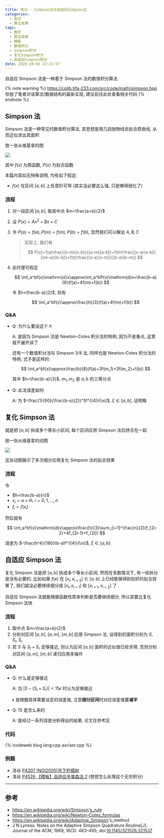 ```yaml
---
title: 笔记 - Simpson法与自适应Simpson法
categories:
  - 笔记
  - 算法竞赛
tags:
  - 数学
  - 算法竞赛
  - 模板
  - 数值积分
  - Simpson积分
  - 复化Simpson积分
  - 自适应Simpson积分
date: 2020-10-02 22:23:57
---
```


自适应 Simpson 法是一种基于 Simpson 法的数值积分算法

{% note warning %}
<https://cplib.tifa-233.com/src/code/math/simpson.hpp> 存放了笔者对该算法/数据结构的最新实现, 建议前往此处查看相关代码
{% endnote %}

<!-- more -->

## Simpson 法

Simpson 法是一种常见的数值积分算法, 其思想是用几段抛物线去拟合原曲线, 从而近似求出其面积

放一张从维基拿的图

![](1.webp)

其中 $f(x)$ 为原函数, $P(x)$ 为拟合函数

本篇内容如无特殊说明, 均有如下假定:

- $f(x)$ 在区间 $[a,b]$ 上任意阶可导 (其实没必要这么强, 只是懒得弱化了)

### 流程

1. 对一段区间 $[a,b]$, 取其中点 $m=\frac{a+b}{2}$
1. 设 $P(x)=Ax^2+Bx+C$
1. 令 $P(a)=f(a), P(m)=f(m), P(b)=f(b)$, 显然我们可以解出 $A,B,C$

   > 实际上, 我们有
   >
   > $$
   > P(x)=f(a)\frac{(x-m)(x-b)}{(a-m)(a-b)}+f(m)\frac{(x-a)(x-b)}{(m-a)(m-b)}+f(b)\frac{(x-a)(x-m)}{(b-a)(b-m)}
   > $$

1. 此时便可假定

   $$
   \int_a^bf(x)\mathrm{d}x\approx\int_a^bP(x)\mathrm{d}x=\frac{b-a}{6}(f(a)+4f(m)+f(b))
   $$

   令 $h=\frac{b-a}{2}$, 则有

   $$
   \int_a^bf(x)\approx\frac{h}{3}(f(a)+4f(m)+f(b))
   $$

### Q&A

- Q: 为什么要设这个 $h$

  A: 是因为 Simpson 法是 Newton–Cotes 积分法的特例, 因为不是重点, 这里就不展开讲了

  还有一个数值积分法叫 Simpson 3/8 法, 同样也是 Newton–Cotes 积分法的特例, 式子是这样的:

  $$
  \int_a^bf(x)\approx\frac{h}{8}(f(a)+3f(m_1)+3f(m_2)+f(b))
  $$

  其中 $h=\frac{b-a}{3}$, $m_1,m_2$ 是 $a,b$ 的三等分点

- Q: 此法误差如何

  A: 为 $-\frac{1}{90}(\frac{b-a}{2})^5f^{(4)}(\xi)$, $\xi\in[a,b]$, 证明略

## 复化 Simpson 法

就是把 $[a,b]$ 拆成多个等长小区间, 每个区间应用 Simpson 法后拼合在一起

放一张从维基拿的动图

![](2.webp)

这张动图展示了多次细分应用复化 Simpson 法的拟合效果

### 流程

令

- $h=\frac{b-a}{n}$
- $x_i=a+ih$, $i=0,1,...,n$
- $f_i=f(x_i)$

然后就有

$$
\int_a^bf(x)\mathrm{d}x\approx\frac{h}{3}\sum_{i=1}^\frac{n}{2}(f_{2i-2}+4f_{2i-1}+f_{2i})
$$

误差为 $-\frac{h^4}{180}(b-a)f^{(4)}(\xi)$, $\xi\in[a,b]$

## 自适应 Simpson 法

复化 Simpson 法是把 $[a,b]$ 拆成多个等长小区间, 然而在多数情况下, 有一些拆分是没有必要的. 比如如果 $f(x)$ 在 $[x_i,x_{i+2}]\in[a,b]$ 上已经能够得到较好的拟合效果了, 我们就没必要继续细分成 $[x_i,x_{i+1}]$ 和 $[x_{i+1},x_{i+2}]$ 了

自适应 Simpson 法就能根据函数性质来判断是否要继续细分, 所以其要比复化 Simpson 法快

### 流程

1. 取中点 $m=\frac{a+b}{2}$
1. 分别对区间 $[a,b]$, $[a,m]$, $[m,b]$ 应用 Simpson 法, 设得到的面积分别为 $S$, $S_l$, $S_r$
1. 若 $S$ 与 $S_l+S_r$ 足够接近, 则认为区间 $[a,b]$ 面积的近似值已经求得, 否则分别对区间 $[a,m]$, $[m,b]$ 递归应用本操作

### Q&A

- Q: 什么是足够接近

  A: 当 $|S-(S_l+S_r)|<15\epsilon$ 时认为足够接近

  $\epsilon$ 是根据具体需要设定的误差值, 注意**细分区间**时对应误差值要**减半**

- Q: $15$ 是怎么来的

  A: 是经过一系列误差分析得出的结果, 论文在参考区

### 代码

{% icodeweb blog lang:cpp asr/asr.cpp %}

### 例题

- 洛谷 [P4207 [NOI2005]月下柠檬树](https://www.luogu.com.cn/problem/P4207)
- 洛谷 [P4526 【模板】自适应辛普森法 2](https://www.luogu.com.cn/problem/P4526) (想想怎么处理这个无穷积分)

---

## 参考

- <https://en.wikipedia.org/wiki/Simpson's_rule>
- <https://en.wikipedia.org/wiki/Newton–Cotes_formulas>
- <https://en.wikipedia.org/wiki/Adaptive_Simpson>'s_method
- J N Lyness. Notes on the Adaptive Simpson Quadrature Routine[J]. Journal of the ACM, 1969, 16(3): 483–495; doi:[10.1145/321526.321537](https://doi.org/10.1145%2F321526.321537)
